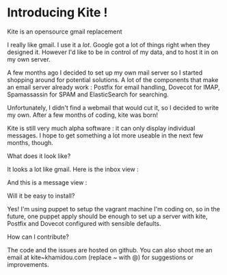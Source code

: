 # Introducing Kite !

Kite is an opensource gmail replacement

I really like gmail. I use it a _lot_. Google got a lot of things right when they designed it. 
However I'd like to be in control of my data, and to host it in on my own server.

A few months ago I decided to set up my own mail server so I started shopping around for potential solutions. 
A lot of the components that make an email server already work : Postfix for email handling, Dovecot for IMAP, Spamassassin for SPAM and ElasticSearch for searching. 

Unfortunately, I didn't find a webmail that would cut it, so I decided to write my own. After a few months of coding, kite was born!

Kite is still very much alpha software : it can only display individual messages. I hope to get something a lot more useable in the next few months, though.

What does it look like?

It looks a lot like gmail. Here is the inbox view :


And this is a message view :

Will it be easy to install?

Yes! I'm using puppet to setup the vagrant machine I'm coding on, so in the future, one puppet apply should be enough to set up a server
with kite, Postfix and Dovecot configured with sensible defaults. 

How can I contribute?

The code and the issues are hosted on github. You can also shoot me an email at kite~khamidou.com (replace ~ with @) for suggestions or improvements. 
